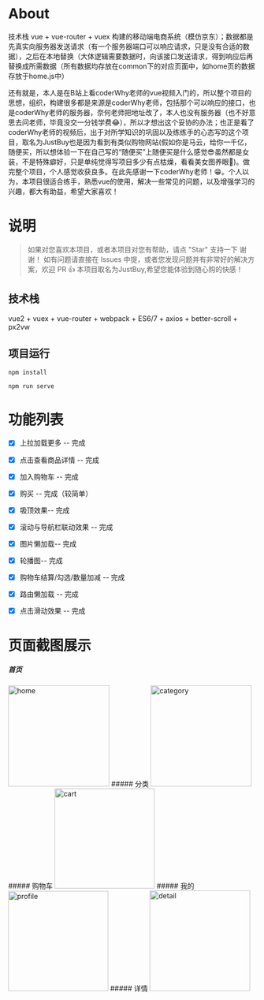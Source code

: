 
# About

技术栈 vue + vue-router + vuex 构建的移动端电商系统（模仿京东）；数据都是先真实向服务器发送请求（有一个服务器端口可以响应请求，只是没有合适的数据），之后在本地替换（大体逻辑需要数据时，向该接口发送请求，得到响应后再替换成所需数据（所有数据均存放在common下的对应页面中，如home页的数据存放于home.js中）

还有就是，本人是在B站上看coderWhy老师的vue视频入门的，所以整个项目的思想，组织，构建很多都是来源是coderWhy老师，包括那个可以响应的接口，也是coderWhy老师的服务器，奈何老师把地址改了，本人也没有服务器（也不好意思去问老师，毕竟没交一分钱学费😂），所以才想出这个妥协的办法；也正是看了coderWhy老师的视频后，出于对所学知识的巩固以及练练手的心态写的这个项目，取名为JustBuy也是因为看到有类似购物网站(假如你是马云，给你一千亿，随便买，所以想体验一下在自己写的“随便买”上随便买是什么感觉😎虽然都是女装，不是特殊癖好，只是单纯觉得写项目多少有点枯燥，看看美女图养眼🤣)。做完整个项目，个人感觉收获良多。在此先感谢一下coderWhy老师！😁。个人以为，本项目很适合练手，熟悉vue的使用，解决一些常见的问题，以及增强学习的兴趣，都大有助益，希望大家喜欢！


# 说明
>  如果对您喜欢本项目，或者本项目对您有帮助，请点 "Star" 支持一下 谢谢！
>  如有问题请直接在 Issues 中提，或者您发现问题并有非常好的解决方案，欢迎 PR 👍
>  本项目取名为JustBuy,希望您能体验到随心购的快感！
## 技术栈

vue2 + vuex + vue-router + webpack + ES6/7 + axios + better-scroll + px2vw 


## 项目运行


```
npm install

npm run serve 

```
# 功能列表

- [x] 上拉加载更多 -- 完成
- [x] 点击查看商品详情 -- 完成
- [x] 加入购物车 -- 完成
- [x] 购买 -- 完成（较简单）
- [x] 吸顶效果-- 完成
- [x] 滚动与导航栏联动效果 -- 完成
- [x] 图片懒加载-- 完成
- [x] 轮播图-- 完成
- [x] 购物车结算/勾选/数量加减 -- 完成
- [x] 路由懒加载 -- 完成
- [x] 点击滑动效果 -- 完成


# 页面截图展示
##### 首页
<img width="205" alt="home" src="https://user-images.githubusercontent.com/59592969/119316863-0dfbcc80-bcaa-11eb-817a-7fcf43c86093.PNG">
##### 分类
<img width="205" alt="category" src="https://user-images.githubusercontent.com/59592969/119316986-34216c80-bcaa-11eb-9c19-c86d108fc179.PNG">
##### 购物车
<img width="203" alt="cart" src="https://user-images.githubusercontent.com/59592969/119317013-3be11100-bcaa-11eb-8f90-7071a987ddb7.PNG">
##### 我的
<img width="203" alt="profile" src="https://user-images.githubusercontent.com/59592969/119317040-426f8880-bcaa-11eb-92b1-b2729add57c4.PNG">
##### 详情
<img width="204" alt="detail" src="https://user-images.githubusercontent.com/59592969/119317077-4b605a00-bcaa-11eb-8334-47d2a0be58af.PNG">




